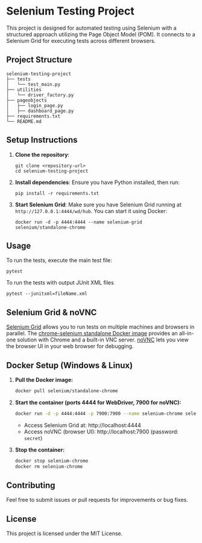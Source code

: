 # Selenium Testing Project

This project is designed for automated testing using Selenium with a structured approach utilizing the Page Object Model (POM). It connects to a Selenium Grid for executing tests across different browsers.

## Project Structure

```
selenium-testing-project
├── tests
│   └── test_main.py
├── utilities
│   └── driver_factory.py
├── pageobjects
│   ├── login_page.py
│   ├── dashboard_page.py
├── requirements.txt
└── README.md
```

## Setup Instructions

1. **Clone the repository**:
   ```
   git clone <repository-url>
   cd selenium-testing-project
   ```

2. **Install dependencies**:
   Ensure you have Python installed, then run:
   ```
   pip install -r requirements.txt
   ```

3. **Start Selenium Grid**:
   Make sure you have Selenium Grid running at `http://127.0.0.1:4444/wd/hub`. You can start it using Docker:
   ```
   docker run -d -p 4444:4444 --name selenium-grid selenium/standalone-chrome
   ```

## Usage

To run the tests, execute the main test file:
```
pytest
```

To run the tests with output JUnit XML files
```
pytest --junitxml=fileName.xml
```

## Selenium Grid & noVNC

[Selenium Grid](https://www.selenium.dev/documentation/grid/) allows you to run tests on multiple machines and browsers in parallel. The [chrome-selenium standalone Docker image](https://hub.docker.com/r/selenium/standalone-chrome) provides an all-in-one solution with Chrome and a built-in VNC server. [noVNC](https://novnc.com/info.html) lets you view the browser UI in your web browser for debugging.

## Docker Setup (Windows & Linux)

1. **Pull the Docker image:**
   ```sh
   docker pull selenium/standalone-chrome
   ```

2. **Start the container (ports 4444 for WebDriver, 7900 for noVNC):**
   ```sh
   docker run -d -p 4444:4444 -p 7900:7900 --name selenium-chrome selenium/standalone-chrome
   ```
   - Access Selenium Grid at: http://localhost:4444
   - Access noVNC (browser UI): http://localhost:7900 (password: `secret`)

3. **Stop the container:**
   ```sh
   docker stop selenium-chrome
   docker rm selenium-chrome
   ```

## Contributing

Feel free to submit issues or pull requests for improvements or bug fixes. 

## License

This project is licensed under the MIT License.